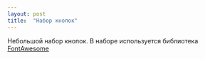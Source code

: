 ```yaml
---
layout: post
title:  "Набор кнопок"
---
```


Небольшой набор кнопок.
В наборе используется библиотека [FontAwesome][font-awesome]

[font-awesome]: https://fontawesome.com
